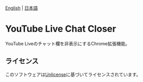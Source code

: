 [English](README.md) | [日本語](README.ja.md)

# YouTube Live Chat Closer

YouTube Liveのチャット欄を非表示にするChrome拡張機能。

## ライセンス

このソフトウェアは[Unlicense](LICENSE)に基づいてライセンスされています。
